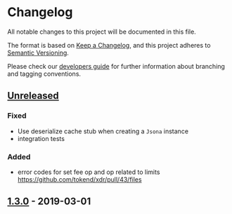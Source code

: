 # Changelog
All notable changes to this project will be documented in this file.

The format is based on [Keep a Changelog](https://keepachangelog.com/en/1.0.0/),
and this project adheres to [Semantic Versioning](https://semver.org/spec/v2.0.0.html).

Please check our [developers guide](https://gitlab.com/tokend/developers-guide)
for further information about branching and tagging conventions.

## [Unreleased]
### Fixed
- Use deserialize cache stub when creating a `Jsona` instance
- integration tests
### Added
- error codes for set fee op and op related to limits https://github.com/tokend/xdr/pull/43/files

## [1.3.0] - 2019-03-01

[Unreleased]: https://github.com/tokend/new-js-sdk/compare/1.3.0...HEAD
[1.3.0]: https://github.com/tokend/new-js-sdk/releases/tag/1.3.0
